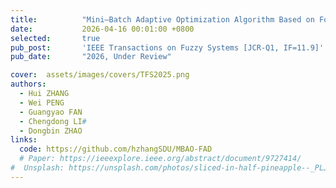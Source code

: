 ```yaml
---
title:          "Mini–Batch Adaptive Optimization Algorithm Based on Forward Automatic Differentiation for Designing Efficient TSK Fuzzy Systems"
date:           2026-04-16 00:01:00 +0800
selected:       true
pub_post:       'IEEE Transactions on Fuzzy Systems [JCR-Q1, IF=11.9]'
pub_date:       "2026, Under Review"

cover:  assets/images/covers/TFS2025.png
authors:
  - Hui ZHANG
  - Wei PENG
  - Guangyao FAN
  - Chengdong LI#
  - Dongbin ZHAO
links:
  code: https://github.com/hzhangSDU/MBAO-FAD
  # Paper: https://ieeexplore.ieee.org/abstract/document/9727414/
#  Unsplash: https://unsplash.com/photos/sliced-in-half-pineapple--_PLJZmHZzk
---
```

